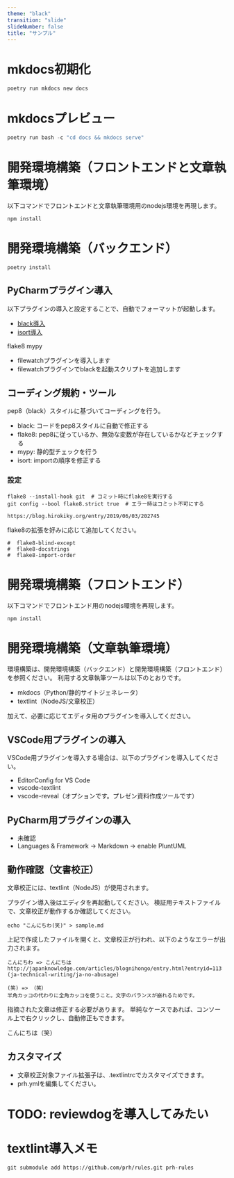 ```yaml
---
theme: "black"
transition: "slide"
slideNumber: false
title: "サンプル"
---
```


# mkdocs初期化
``` Python
poetry run mkdocs new docs
```

# mkdocsプレビュー
``` Python
poetry run bash -c "cd docs && mkdocs serve"
```

# 開発環境構築（フロントエンドと文章執筆環境）
以下コマンドでフロントエンドと文章執筆環境用のnodejs環境を再現します。

``` shell
npm install
```


# 開発環境構築（バックエンド）

``` shell
poetry install
```

## PyCharmプラグイン導入
以下プラグインの導入と設定することで、自動でフォーマットが起動します。

- [black導入](https://black.readthedocs.io/en/stable/editor_integration.html)
- [isort導入](https://github.com/PyCQA/isort/wiki/isort-Plugins)

flake8
mypy

- filewatchプラグインを導入します
- filewatchプラグインでblackを起動スクリプトを追加します

## コーディング規約・ツール
pep8（black）スタイルに基づいてコーディングを行う。

- black: コードをpep8スタイルに自動で修正する
- flake8: pep8に従っているか、無効な変数が存在しているかなどチェックする
- mypy: 静的型チェックを行う
- isort: importの順序を修正する


### 設定

``` shell
flake8 --install-hook git  # コミット時にflake8を実行する
git config --bool flake8.strict true  # エラー時はコミット不可にする
```

```
https://blog.hirokiky.org/entry/2019/06/03/202745
```

flake8の拡張を好みに応じて追加してください。

```
#  flake8-blind-except
#  flake8-docstrings
#  flake8-import-order
```

# 開発環境構築（フロントエンド）
以下コマンドでフロントエンド用のnodejs環境を再現します。

``` shell
npm install
```

# 開発環境構築（文章執筆環境）
環境構築は、開発環境構築（バックエンド）と開発環境構築（フロントエンド）を参照ください。
利用する文章執筆ツールは以下のとおりです。

- mkdocs（Python/静的サイトジェネレータ）
- textlint（NodeJS/文章校正）

加えて、必要に応じてエディタ用のプラグインを導入してください。

## VSCode用プラグインの導入
VSCode用プラグインを導入する場合は、以下のプラグインを導入してください。

- EditorConfig for VS Code
- vscode-textlint
- vscode-reveal（オプションです。プレゼン資料作成ツールです）

## PyCharm用プラグインの導入
- 未確認
- Languages & Framework -> Markdown -> enable PluntUML

## 動作確認（文書校正）
文章校正には、textlint（NodeJS）が使用されます。

プラグイン導入後はエディタを再起動してください。
検証用テキストファイルで、文章校正が動作するか確認してください。

``` shell
echo "こんにちわ(笑)" > sample.md
```

上記で作成したファイルを開くと、文章校正が行われ、以下のようなエラーが出力されます。

```
こんにちわ => こんにちは
http://japanknowledge.com/articles/blognihongo/entry.html?entryid=113 (ja-technical-writing/ja-no-abusage)

(笑) => （笑）
半角カッコの代わりに全角カッコを使うこと。文字のバランスが崩れるためです。
```

指摘された文章は修正する必要があります。
単純なケースであれば、コンソール上で右クリックし、自動修正もできます。

こんにちは（笑）

## カスタマイズ
- 文章校正対象ファイル拡張子は、.textlintrcでカスタマイズできます。
- prh.ymlを編集してください。


# TODO: reviewdogを導入してみたい


# textlint導入メモ
``` shell
git submodule add https://github.com/prh/rules.git prh-rules
```